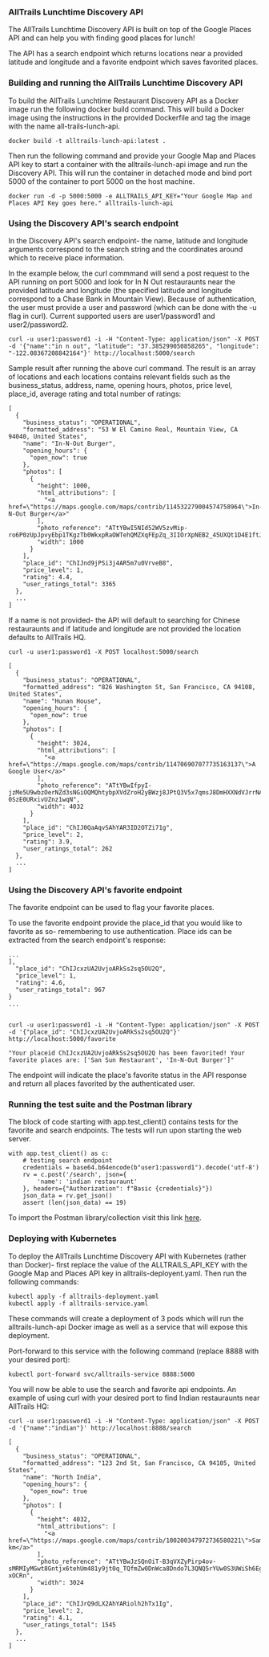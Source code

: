### AllTrails Lunchtime Discovery API

The AllTrails Lunchtime Discovery API is built on top of the Google Places API and can help you with finding good places for lunch!

The API has a search endpoint which returns locations near a provided latitude and longitude and a favorite endpoint which saves favorited places.

### Building and running the AllTrails Lunchtime Discovery API

To build the AllTrails Lunchtime Restaurant Discovery API as a Docker image run the following docker build command. This will build a Docker image using the instructions in the provided Dockerfile and tag the image with the name all-trails-lunch-api.
 
```docker build -t alltrails-lunch-api:latest .```

Then run the following command and provide your Google Map and Places API key to start a container with the alltrails-lunch-api image and run the Discovery API. This will run the container in detached mode and bind port 5000 of the container to port 5000 on the host machine.

```docker run -d -p 5000:5000 -e ALLTRAILS_API_KEY="Your Google Map and Places API Key goes here." alltrails-lunch-api```

### Using the Discovery API's search endpoint

In the Discovery API's search endpoint-  the name, latitude and longitude arguments correspond to the search string and the coordinates around which to receive place information.

In the example below, the curl commmand will send a post request to the API running on port 5000 and look for In N Out restauraunts near the provided latitude and longitude (the specified latitude and longitude correspond to a Chase Bank in Mountain View). Because of authentication, the user must provide a user and password (which can be done with the -u flag in curl). Current supported users are user1/password1 and user2/password2.

```
curl -u user1:password1 -i -H "Content-Type: application/json" -X POST -d '{"name":"in n out", "latitude": "37.385299050858265", "longitude": "-122.08367208842164"}' http://localhost:5000/search
```

Sample result after running the above curl command. The result is an array of locations and each locations contains relevant fields such as the business_status, address, name, opening hours, photos, price level, place_id, average rating and total number of ratings:

```
[
  {
    "business_status": "OPERATIONAL",
    "formatted_address": "53 W El Camino Real, Mountain View, CA 94040, United States",
    "name": "In-N-Out Burger",
    "opening_hours": {
      "open_now": true
    },
    "photos": [
      {
        "height": 1000,
        "html_attributions": [
          "<a href=\"https://maps.google.com/maps/contrib/114532279004574758964\">In-N-Out Burger</a>"
        ],
        "photo_reference": "ATtYBwI5NId52WV5zvMip-ro6P0zUpJpvyEbp1TKgzTb0WkxpRaOWTehQMZXqFEpZq_3IIOrXpNEB2_45UXQt1D4E1ftJ0mJTkllxQ5OxkHG8iDv89cYfYuEtReiXN_BTc3MA_di9zO20HPM9m8amI0fKUiXiGsJUpj6Dw09X3z0wOcxfmsS",
        "width": 1000
      }
    ],
    "place_id": "ChIJnd9jPSi3j4AR5m7u0VrveB8",
    "price_level": 1,
    "rating": 4.4,
    "user_ratings_total": 3365
  },
  ...
]
```

If a name is not provided- the API will default to searching for Chinese restauraunts and if latitude and longitude are not provided the location defaults to AllTrails HQ.

```
curl -u user1:password1 -X POST localhost:5000/search
```

```
[
  {
    "business_status": "OPERATIONAL",
    "formatted_address": "826 Washington St, San Francisco, CA 94108, United States",
    "name": "Hunan House",
    "opening_hours": {
      "open_now": true
    },
    "photos": [
      {
        "height": 3024,
        "html_attributions": [
          "<a href=\"https://maps.google.com/maps/contrib/114706907077735163137\">A Google User</a>"
        ],
        "photo_reference": "ATtYBwIfpyI-jzMe5U9wbzOerNZd3sNGiOQMQhtybpXVdZroH2yBWzj8JPtQ3V5x7qmsJ8DmHXXNdVJrrNAcfjWTvDbZR5vaYejbfOMbcPeTxtvbbWCnWsWoLyQ60AlGgdGx68tq6i6v8RT0juFnlwEkNfOSOnAYn-0SzE0URxivUZnz1wqN",
        "width": 4032
      }
    ],
    "place_id": "ChIJ0QaAqvSAhYAR3ID2OTZi71g",
    "price_level": 2,
    "rating": 3.9,
    "user_ratings_total": 262
  },
  ...
]
```

### Using the Discovery API's favorite endpoint

The favorite endpoint can be used to flag your favorite places.

To use the favorite endpoint provide the place_id that you would like to favorite as so- remembering to use authentication. Place ids can be extracted from the search endpoint's response:

```
...
],
  "place_id": "ChIJcxzUA2UvjoARkSs2sq5OU2Q",
  "price_level": 1,
  "rating": 4.6,
  "user_ratings_total": 967
}
...


curl -u user1:password1 -i -H "Content-Type: application/json" -X POST -d '{"place_id": "ChIJcxzUA2UvjoARkSs2sq5OU2Q"}' http://localhost:5000/favorite
```

```
"Your placeid ChIJcxzUA2UvjoARkSs2sq5OU2Q has been favorited! Your favorite places are: ['San Sun Restaurant', 'In-N-Out Burger']"
```

The endpoint will indicate the place's favorite status in the API response and return all places favorited by the authenticated user.

### Running the test suite and the Postman library

The block of code starting with app.test_client() contains tests for the favorite and search endpoints. The tests will run upon starting the web server.

```
with app.test_client() as c:
    # testing search endpoint
    credentials = base64.b64encode(b"user1:password1").decode('utf-8')
    rv = c.post('/search', json={
        'name': 'indian restauraunt'
    }, headers={"Authorization": f"Basic {credentials}"})
    json_data = rv.get_json()
    assert (len(json_data) == 19)
```

To import the Postman library/collection visit this link [here](https://www.getpostman.com/collections/f88eae8f80e7373fca73).

### Deploying with Kubernetes

To deploy the AllTrails Lunchtime Discovery API with Kubernetes (rather than Docker)- first replace the value of the ALLTRAILS_API_KEY with the Google Map and Places API key in alltrails-deployent.yaml. Then run the following commands:

```
kubectl apply -f alltrails-deployment.yaml
kubectl apply -f alltrails-service.yaml
```

These commands will create a deployment of 3 pods which will run the alltrails-lunch-api Docker image as well as a service that will expose this deployment.

Port-forward to this service with the following command (replace 8888 with your desired port): 

```
kubectl port-forward svc/alltrails-service 8888:5000
```

You will now be able to use the search and favorite api endpoints. An example of using curl with your desired port to find Indian restauraunts near AllTrails HQ:

```
curl -u user1:password1 -i -H "Content-Type: application/json" -X POST -d '{"name":"indian"}' http://localhost:8888/search
```

```
[
  {
    "business_status": "OPERATIONAL",
    "formatted_address": "123 2nd St, San Francisco, CA 94105, United States",
    "name": "North India",
    "opening_hours": {
      "open_now": true
    },
    "photos": [
      {
        "height": 4032,
        "html_attributions": [
          "<a href=\"https://maps.google.com/maps/contrib/100200347972736580221\">Samarth km</a>"
        ],
        "photo_reference": "ATtYBwJzSQnOiT-B3qVXZyPirp4ov-sMRMIyMGwt8Gntjx6tehUm481y9jt0q_TQfmZw0DnWca8Dndo7L3QNQ5rYUw0S3UWiSh6EgSPOhA_k3QYM2hbwSWyMOea2kWokF0I82halBO5YaHt7fCRLnTuavy5JLe9SGrR2WNy6QdN2Rv-xOCRn",
        "width": 3024
      }
    ],
    "place_id": "ChIJrQ9dLX2AhYARiolh2hTx1Ig",
    "price_level": 2,
    "rating": 4.1,
    "user_ratings_total": 1545
  },
  ...
]
```